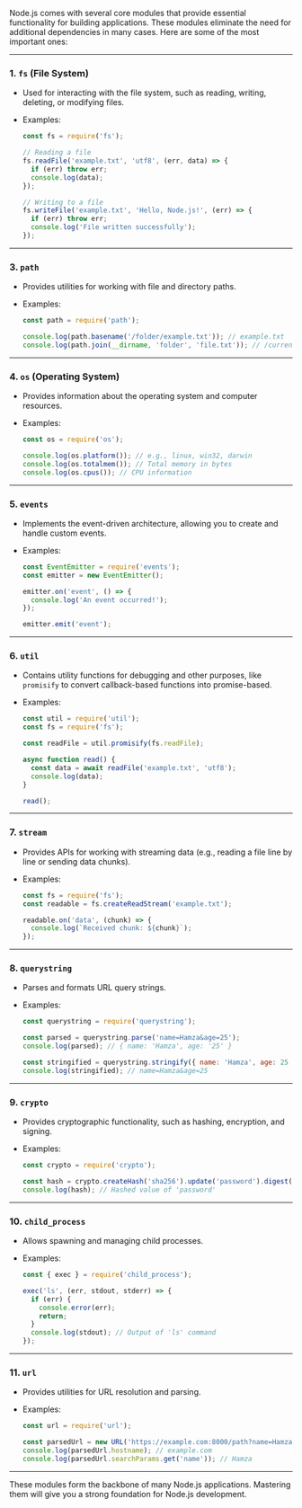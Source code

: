 Node.js comes with several core modules that provide essential functionality for building applications. These modules eliminate the need for additional dependencies in many cases. Here are some of the most important ones:

---

### **1. `fs` (File System)**

* Used for interacting with the file system, such as reading, writing, deleting, or modifying files.
* Examples:

  ```javascript
  const fs = require('fs');

  // Reading a file
  fs.readFile('example.txt', 'utf8', (err, data) => {
    if (err) throw err;
    console.log(data);
  });

  // Writing to a file
  fs.writeFile('example.txt', 'Hello, Node.js!', (err) => {
    if (err) throw err;
    console.log('File written successfully');
  });
  ```

---

### **3. `path`**

* Provides utilities for working with file and directory paths.
* Examples:

  ```javascript
  const path = require('path');

  console.log(path.basename('/folder/example.txt')); // example.txt
  console.log(path.join(__dirname, 'folder', 'file.txt')); // /current_dir/folder/file.txt
  ```

---

### **4. `os` (Operating System)**

* Provides information about the operating system and computer resources.
* Examples:

  ```javascript
  const os = require('os');

  console.log(os.platform()); // e.g., linux, win32, darwin
  console.log(os.totalmem()); // Total memory in bytes
  console.log(os.cpus()); // CPU information
  ```

---

### **5. `events`**

* Implements the event-driven architecture, allowing you to create and handle custom events.
* Examples:

  ```javascript
  const EventEmitter = require('events');
  const emitter = new EventEmitter();

  emitter.on('event', () => {
    console.log('An event occurred!');
  });

  emitter.emit('event');
  ```

---

### **6. `util`**

* Contains utility functions for debugging and other purposes, like `promisify` to convert callback-based functions into promise-based.
* Examples:

  ```javascript
  const util = require('util');
  const fs = require('fs');

  const readFile = util.promisify(fs.readFile);

  async function read() {
    const data = await readFile('example.txt', 'utf8');
    console.log(data);
  }

  read();
  ```

---

### **7. `stream`**

* Provides APIs for working with streaming data (e.g., reading a file line by line or sending data chunks).
* Examples:

  ```javascript
  const fs = require('fs');
  const readable = fs.createReadStream('example.txt');

  readable.on('data', (chunk) => {
    console.log(`Received chunk: ${chunk}`);
  });
  ```

---

### **8. `querystring`**

* Parses and formats URL query strings.
* Examples:

  ```javascript
  const querystring = require('querystring');

  const parsed = querystring.parse('name=Hamza&age=25');
  console.log(parsed); // { name: 'Hamza', age: '25' }

  const stringified = querystring.stringify({ name: 'Hamza', age: 25 });
  console.log(stringified); // name=Hamza&age=25
  ```

---

### **9. `crypto`**

* Provides cryptographic functionality, such as hashing, encryption, and signing.
* Examples:

  ```javascript
  const crypto = require('crypto');

  const hash = crypto.createHash('sha256').update('password').digest('hex');
  console.log(hash); // Hashed value of 'password'
  ```

---

### **10. `child_process`**

* Allows spawning and managing child processes.
* Examples:

  ```javascript
  const { exec } = require('child_process');

  exec('ls', (err, stdout, stderr) => {
    if (err) {
      console.error(err);
      return;
    }
    console.log(stdout); // Output of 'ls' command
  });
  ```

---

### **11. `url`**

* Provides utilities for URL resolution and parsing.
* Examples:

  ```javascript
  const url = require('url');

  const parsedUrl = new URL('https://example.com:8000/path?name=Hamza');
  console.log(parsedUrl.hostname); // example.com
  console.log(parsedUrl.searchParams.get('name')); // Hamza
  ```

---

These modules form the backbone of many Node.js applications. Mastering them will give you a strong foundation for Node.js development.
